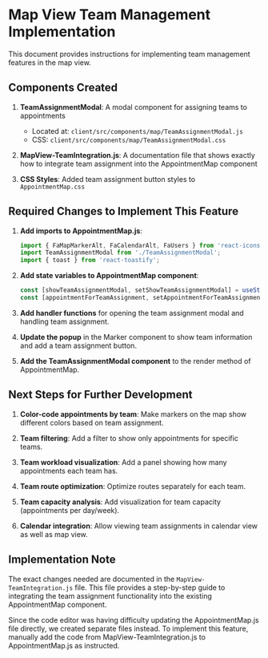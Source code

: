 # Map View Team Management Implementation

This document provides instructions for implementing team management features in the map view.

## Components Created

1. **TeamAssignmentModal**: A modal component for assigning teams to appointments
   - Located at: `client/src/components/map/TeamAssignmentModal.js`
   - CSS: `client/src/components/map/TeamAssignmentModal.css`

2. **MapView-TeamIntegration.js**: A documentation file that shows exactly how to integrate team assignment into the AppointmentMap component

3. **CSS Styles**: Added team assignment button styles to `AppointmentMap.css`

## Required Changes to Implement This Feature

1. **Add imports to AppointmentMap.js**:
   ```javascript
   import { FaMapMarkerAlt, FaCalendarAlt, FaUsers } from 'react-icons/fa';
   import TeamAssignmentModal from './TeamAssignmentModal';
   import { toast } from 'react-toastify';
   ```

2. **Add state variables to AppointmentMap component**:
   ```javascript
   const [showTeamAssignmentModal, setShowTeamAssignmentModal] = useState(false);
   const [appointmentForTeamAssignment, setAppointmentForTeamAssignment] = useState(null);
   ```

3. **Add handler functions** for opening the team assignment modal and handling team assignment.

4. **Update the popup** in the Marker component to show team information and add a team assignment button.

5. **Add the TeamAssignmentModal component** to the render method of AppointmentMap.

## Next Steps for Further Development

1. **Color-code appointments by team**: Make markers on the map show different colors based on team assignment.

2. **Team filtering**: Add a filter to show only appointments for specific teams.

3. **Team workload visualization**: Add a panel showing how many appointments each team has.

4. **Team route optimization**: Optimize routes separately for each team.

5. **Team capacity analysis**: Add visualization for team capacity (appointments per day/week).

6. **Calendar integration**: Allow viewing team assignments in calendar view as well as map view.

## Implementation Note

The exact changes needed are documented in the `MapView-TeamIntegration.js` file. This file provides a step-by-step guide to integrating the team assignment functionality into the existing AppointmentMap component.

Since the code editor was having difficulty updating the AppointmentMap.js file directly, we created separate files instead. To implement this feature, manually add the code from MapView-TeamIntegration.js to AppointmentMap.js as instructed. 